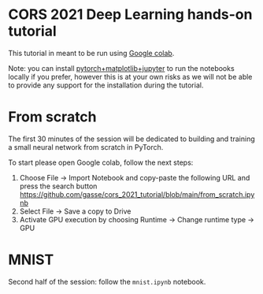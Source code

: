 # CORS 2021 Deep Learning hands-on tutorial

This tutorial in meant to be run using [Google colab](https://colab.research.google.com/).

Note: you can install [pytorch+matplotlib+jupyter](https://timoast.github.io/blog/installing-pytorch/) to run the notebooks locally if you prefer, however this is at your own risks as we will not be able to provide any support for the installation during the tutorial.

# From scratch

The first 30 minutes of the session will be dedicated to building and training a small neural network from scratch in PyTorch.

To start please open Google colab, follow the next steps:
1. Choose File -> Import Notebook and copy-paste the following URL and press the search button
https://github.com/gasse/cors_2021_tutorial/blob/main/from_scratch.ipynb
2. Select File -> Save a copy to Drive
3. Activate GPU execution by choosing Runtime -> Change runtime type -> GPU

# MNIST

Second half of the session: follow the `mnist.ipynb` notebook.
